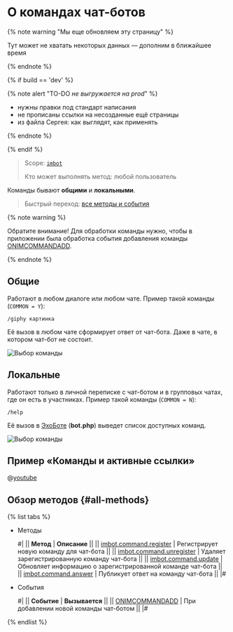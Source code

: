 # О командах чат-ботов

{% note warning "Мы еще обновляем эту страницу" %}

Тут может не хватать некоторых данных — дополним в ближайшее время

{% endnote %}

{% if build == 'dev' %}

{% note alert "TO-DO _не выгружается на prod_" %}

- нужны правки под стандарт написания
- не прописаны ссылки на несозданные ещё страницы
- из файла Сергея: как выглядят, как применять

{% endnote %}

{% endif %}

> Scope: [`imbot`](../../scopes/permissions.md)
>
> Кто может выполнять метод: любой пользователь

Команды бывают **общими** и **локальными**.

> Быстрый переход: [все методы и события](#all-methods) 

{% note warning %}

Обратите внимание! Для обработки команды нужно, чтобы в приложении была обработка события добавления команды [ONIMCOMMANDADD](./events/on-im-command-add.md).

{% endnote %}

## Общие

Работают в любом диалоге или любом чате. Пример такой команды (`COMMON = Y`):

```
/giphy картинка
```

Её вызов в любом чате сформирует ответ от чат-бота. Даже в чате, в котором чат-бот не состоит.

![Выбор команды](./_images/command1_sm.png)

## Локальные

Работают только в личной переписке с чат-ботом и в групповых чатах, где он есть в участниках. Пример такой команды (`COMMON = N`):

```
/help
```

Её вызов в [ЭхоБоте](https://github.com/bitrix24com/bots) (**bot.php**) выведет список доступных команд.

![Выбор команды](./_images/keyboard1.png)

## Пример «Команды и активные ссылки»

@[youtube](10G8hIBOXRc)

## Обзор методов {#all-methods}

{% list tabs %}

- Методы

    #|
    || **Метод** | **Описание** ||
    || [imbot.command.register](./imbot-command-register.md) | Регистрирует новую команду для чат-бота ||
    || [imbot.command.unregister](./imbot-command-unregister.md) | Удаляет зарегистрированную команду чат-бота ||
    || [imbot.command.update](./imbot-command-update.md) | Обновляет информацию о зарегистрированной команде чат-бота ||
    || [imbot.command.answer](./imbot-command-answer.md) | Публикует ответ на команду чат-бота ||
    |#

- События

    #|
    || **Событие** | **Вызывается** ||
    || [ONIMCOMMANDADD](./events/on-im-command-add.md) | При добавлении новой команды чат-ботом ||
    |#

{% endlist %}


